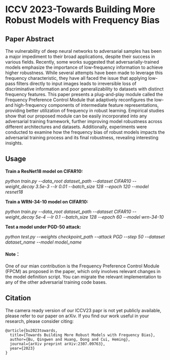 # ICCV 2023-Towards Building More Robust Models with Frequency Bias

## Paper Abstract
The vulnerability of deep neural networks to adversarial samples has been a major impediment to their broad applications, despite their success in various fields. Recently, some works suggested that adversarially-trained models emphasize the importance of low-frequency information to achieve higher robustness. While several attempts have been made to leverage this frequency characteristic, they have all faced the issue that applying low-pass filters directly to input images leads to irreversible loss of discriminative information and poor generalizability to datasets with distinct frequency features. This paper presents a plug-and-play module called the Frequency Preference Control Module that adaptively reconfigures the low- and high-frequency components of intermediate feature representations, providing better utilization of frequency in robust learning. Empirical studies show that our proposed module can be easily incorporated into any adversarial training framework, further improving model robustness across different architectures and datasets. Additionally, experiments were conducted to examine how the frequency bias of robust models impacts the adversarial training process and its final robustness, revealing interesting insights.


## Usage
**Train a ResNet18 model on CIFAR10:**

*python train.py --data_root dataset_path --dataset CIFAR10 --weight_decay 3.5e-3 --lr 0.01 --batch_size 128 --epoch 120 --model resnet18*

**Train a WRN-34-10 model on CIFAR10:**

*python train.py --data_root dataset_path --dataset CIFAR10 --weight_decay 5e-4 --lr 0.1 --batch_size 128 --epoch 60 --model wrn-34-10*

**Test a model under PGD-50 attack:**

*python test.py --weights checkpoint_path --attack PGD --step 50 --dataset dataset_name --model model_name*


#### Note： 
One of our mian contribution is the Frequency Preference Control Module (FPCM) as proposed in the paper, which only involves relevant changes in the model definition script. You can migrate the relevant implementation to any of the other adversarial training code bases.


## Citation
The camera ready version of our ICCV23 papr is not yet publicly available, please refer to our paper on arXiv.
If you find our work useful in your research, please consider citing:
````
@article{bu2023towards,
  title={Towards Building More Robust Models with Frequency Bias},
  author={Bu, Qingwen and Huang, Dong and Cui, Heming},
  journal={arXiv preprint arXiv:2307.09763},
  year={2023}
}
````
